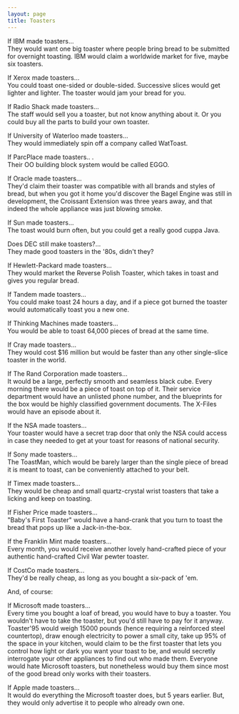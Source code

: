 ```yaml
---
layout: page
title: Toasters
---
```


If IBM made toasters...<br>
They would want one big toaster where people bring bread to be submitted for 
overnight toasting. IBM would claim a worldwide market for five, maybe six toasters.

If Xerox made toasters... <br>
You could toast one-sided or double-sided. Successive slices would get lighter 
and lighter. The toaster would jam your bread for you. 

If Radio Shack made toasters... <br>
The staff would sell you a toaster, but not know anything about it. Or you could 
buy all the parts to build your own toaster. 

If University of Waterloo made toasters... <br>
They would immediately spin off a company called WatToast. 

If ParcPlace made toasters.. . <br>
Their OO building block system would be called EGGO. 

If Oracle made toasters... <br>
They'd claim their toaster was compatible with all brands and styles of bread, 
but when you got it home you'd discover the Bagel Engine was still in development, 
the Croissant Extension was three years away, and that indeed the whole appliance 
was just blowing smoke. 

If Sun made toasters... <br>
The toast would burn often, but you could get a really good cuppa Java. 

Does DEC still make toasters?... <br>
They made good toasters in the '80s, didn't they? 

If Hewlett-Packard made toasters... <br>
They would market the Reverse Polish Toaster, which takes in toast and gives 
you regular bread. 

If Tandem made toasters... <br>
You could make toast 24 hours a day, and if a piece got burned the toaster would 
automatically toast you a new one. 

If Thinking Machines made toasters... <br>
You would be able to toast 64,000 pieces of bread at the same time. 

If Cray made toasters... <br>
They would cost $16 million but would be faster than any other single-slice 
toaster in the world. 

If The Rand Corporation made toasters... <br>
It would be a large, perfectly smooth and seamless black cube. Every morning 
there would be a piece of toast on top of it. Their service department would 
have an unlisted phone number, and the blueprints for the box would be highly 
classified government documents. The X-Files would have an episode about it.

If the NSA made toasters... <br>
Your toaster would have a secret trap door that only the NSA could access in 
case they needed to get at your toast for reasons of national security. 

If Sony made toasters... <br>
The ToastMan, which would be barely larger than the single piece of bread it 
is meant to toast, can be conveniently attached to your belt. 

If Timex made toasters... <br>
They would be cheap and small quartz-crystal wrist toasters that take a licking 
and keep on toasting. 

If Fisher Price made toasters... <br>
"Baby's First Toaster" would have a hand-crank that you turn to toast 
the bread that pops up like a Jack-in-the-box. 

If the Franklin Mint made toasters... <br>
Every month, you would receive another lovely hand-crafted piece of your authentic 
hand-crafted Civil War pewter toaster. 

If CostCo made toasters... <br>
They'd be really cheap, as long as you bought a six-pack of 'em. 

And, of course: 

If Microsoft made toasters... <br>
Every time you bought a loaf of bread, you would have to buy a toaster. You 
wouldn't have to take the toaster, but you'd still have to pay for it anyway. 
Toaster'95 would weigh 15000 pounds (hence requiring a reinforced steel countertop), 
draw enough electricity to power a small city, take up 95% of the space in your 
kitchen, would claim to be the first toaster that lets you control how light 
or dark you want your toast to be, and would secretly interrogate your other 
appliances to find out who made them. Everyone would hate Microsoft toasters, 
but nonetheless would buy them since most of the good bread only works with 
their toasters. 

If Apple made toasters... <br>
It would do everything the Microsoft toaster does, but 5 years earlier. But, 
they would only advertise it to people who already own one. 

